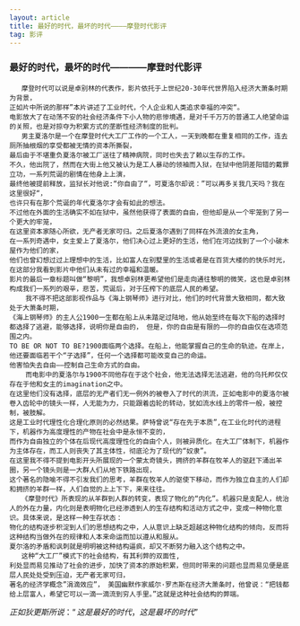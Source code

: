 ```yaml
---
layout: article
title: 最好的时代，最坏的时代————摩登时代影评
tag: 影评
---
```


### 最好的时代，最坏的时代————摩登时代影评

       摩登时代可以说是卓别林的代表作，影片依托于上世纪20-30年代世界陷入经济大萧条时期为背景，
    正如片中所说的那样”本片讲述了工业时代，个人企业和人类追求幸福的冲突“。
    电影放大了在动荡不安的社会经济条件下小人物的悲惨境遇，是对千千万万的普通工人绝望命运的关照，也是对掠夺为积累方式的垄断性经济制度的批判。
       男主夏洛尔是一个在摩登时代大工厂工作的一个工人，一天到晚都在重复相同的工作，连去厕所抽根烟的享受都被无情的资本所撕裂，
    最后由于不堪重负夏洛尔被工厂送往了精神病院，同时也失去了赖以生存的工作。
    不久，他出院了，然而在大街上他又被认为是工人暴动的领袖而入狱，在狱中他阴差阳错的戴罪立功，一系列荒诞的剧情在他身上上演，
    最终他被提前释放，监狱长对他说:“你自由了“，可夏洛尔却说：”可以再多关我几天吗？我在这里很好“，
    也许只有在那个荒诞的年代夏洛尔才会有如此的想法。
    不过他在外面的生活确实不如在狱中，虽然他获得了表面的自由，但他却是从一个牢笼到了另一个更大的牢笼，
    在这里资本家随心所欲，无产者无家可归。之后夏洛尔遇到了同样在外流浪的女主角，
    在一系列奇遇中，女主爱上了夏洛尔，他们决心过上更好的生活，他们在河边找到了一个小破木屋作为他们的家，
    他们也曾幻想过过上理想中的生活，比如富人在别墅里的生活或者是在百货大楼的的快乐时光，在这部分我看到影片中他们从未有过的幸福和温暖。
    影片的最后一章标题叫做“黎明”，我想卓别林更希望他们是走向通往黎明的微笑，这也是卓别林构成我们一系列的艰辛，悲苦，荒诞后，对于压榨下的底层人民的希望。
        我不得不把这部影视作品与《海上钢琴师》进行对比，他们的时代背景大致相同，都大致处于大萧条时期，
    《海上钢琴师》的主人公1900一生都在船上从未踏足过陆地，他从始至终在每次下船的选择时都选择了逃避，能够选择，说明你是自由的， 但是，你的自由是有限的——你的自由仅在选项范围之内。
    TO BE OR NOT TO BE?1900面临两个选择。在船上，他能掌握自己的生命的轨迹。在岸上，他还要面临若干个“子选择”，任何一个选择都可能改变自己的命运。
    他害怕失去自由——控制自己生命方式的自由。
        而电影中的夏洛尔与1900不同他存在于这个社会，他无法选择无法逃避，他的乌托邦仅仅存在于他和女主的imagination之中。
    在这里他们没有选择，底层的无产者们无一例外的被卷入了时代的洪流，正如电影中的夏洛尔被卷入齿轮中的镜头一样，人无能为力，只能跟着齿轮的转动，犹如流水线上的零件一般，被控制，被肢解。
    这是工业时代理性化合理化原则的必然结果。萨特曾说“存在先于本质”,在工业化时代的进程下，机器作为高度理性的产物在社会中是永恒不变的，
    而作为自由独立的个体在后现代高度理性化的自由个人，则被异质化。在大工厂体制下，机器作为主体存在，而工人则丧失了其主体性，彻底沦为了现代的“奴隶”。
    在这里我不得不提到电影开头所展现的一个蒙太奇镜头，拥挤的羊群在牧羊人的驱赶下涌出羊圈，另一个镜头则是一大群人们从地下铁路出现，
    这个著名的隐喻不得不引发我们的思考，羊群在牧羊人的驱使下移动，而作为独立自主的人们却和拥挤的羊群一样，人们自觉的上上下下，来来往往。
       《摩登时代》所表现的从羊群到人群的转变，表现了物化的“内化”。机器只是支配人，统治人的外在力量，内化则是表明物化已经渗透到人的生存结构和活动方式之中，变成一种物化意识。具体来说，是这样一种生存状态：
    物化的结构逐步积淀到人们的思想结构之中，人从意识上缺乏超越这种物化结构的倾向，反而将这种结构当做外在的规律和人本来命运而加以遵从和服从。
    夏尔洛的矛盾和讽刺就是明明被这种结构逼疯，却又不断努力融入这个结构之中。
       这种“大工厂”模式下的社会结构，有其利弊的双面性,
    利处显而易见推动了社会的进步，加快了资本的原始积累，但同时带来的问题也显而易见便是底层人民处处受到压迫，无产者无家可归，
    著名的经济学概念”涓滴效应”， 美国幽默作家威尔·罗杰斯在经济大萧条时，他曾说：“把钱都给上层富人，希望它可以一滴一滴流到穷人手里。”这就是这种社会结构的弊端。
$正如狄更斯所说：“这是最好的时代，这是最坏的时代”$